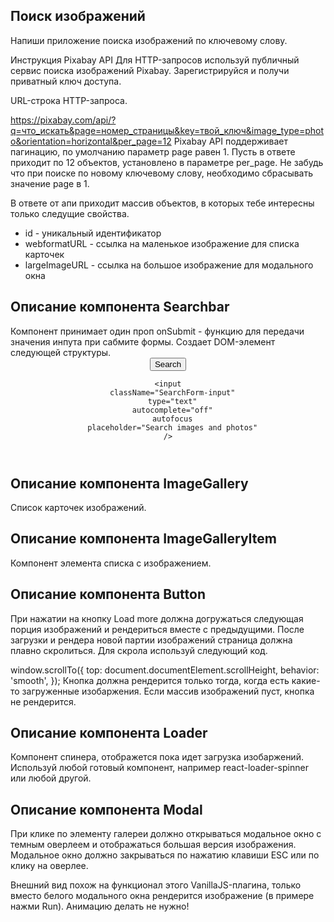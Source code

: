 
<h2>Поиск изображений</h2>
Напиши приложение поиска изображений по ключевому слову. 


  
  Инструкция Pixabay API
Для HTTP-запросов используй публичный сервис поиска изображений Pixabay. Зарегистрируйся и получи приватный ключ доступа.

URL-строка HTTP-запроса.

https://pixabay.com/api/?q=что_искать&page=номер_страницы&key=твой_ключ&image_type=photo&orientation=horizontal&per_page=12
Pixabay API поддерживает пагинацию, по умолчанию параметр page равен 1. Пусть в ответе приходит по 12 объектов, установлено в параметре per_page. Не забудь что при поиске по новому ключевому слову, необходимо сбрасывать значение page в 1.

В ответе от апи приходит массив объектов, в которых тебе интересны только следущие свойства.
<ul>
  
<li>id - уникальный идентификатор</li>
<li>webformatURL - ссылка на маленькое изображение для списка карточек</li>
<li>largeImageURL - ссылка на большое изображение для модального окна</li>
</ul>
 
 
<h2> Описание компонента Searchbar</h2>
Компонент принимает один проп onSubmit - функцию для передачи значения инпута при сабмите формы. Создает DOM-элемент следующей структуры.

<header className="Searchbar">
  <form className="SearchForm">
    <button type="submit" className="SearchForm-button">
      <span className="SearchForm-button-label">Search</span>
    </button>

    <input
      className="SearchForm-input"
      type="text"
      autocomplete="off"
      autofocus
      placeholder="Search images and photos"
    />
  </form>
</header>
<h2>Описание компонента ImageGallery</h2>
Список карточек изображений. 

<ul className="ImageGallery">
  <!-- Набор <li> с изображениями -->
</ul>
<h2>Описание компонента ImageGalleryItem</h2>
Компонент элемента списка с изображением.
<!--<li className="ImageGalleryItem">
  <img src="" alt="" className="ImageGalleryItem-image" />
</li></code>--!>

<h2>Описание компонента Button</h2>
При нажатии на кнопку Load more должна догружаться следующая порция изображений и рендериться вместе с предыдущими. После загрузки и рендера новой партии изображений страница должна плавно скролиться. Для скрола используй следующий код.

window.scrollTo({
  top: document.documentElement.scrollHeight,
  behavior: 'smooth',
});
Кнопка должна рендерится только тогда, когда есть какие-то загруженные изобаржения. Если массив изображений пуст, кнопка не рендерится.

<h2>Описание компонента Loader</h2>
Компонент спинера, отображется пока идет загрузка изобаржений. Используй любой готовый компонент, например react-loader-spinner или любой другой.

<h2>Описание компонента Modal</h2>
При клике по элементу галереи должно открываться модальное окно с темным оверлеем и отображаться большая версия изображения. Модальное окно должно закрываться по нажатию клавиши ESC или по клику на оверлее.

Внешний вид похож на функционал этого VanillaJS-плагина, только вместо белого модального окна рендерится изображение (в примере нажми Run). Анимацию делать не нужно!

<div className="Overlay">
  <div className="Modal">
    <img src="" alt="" />
  </div>
</div>
